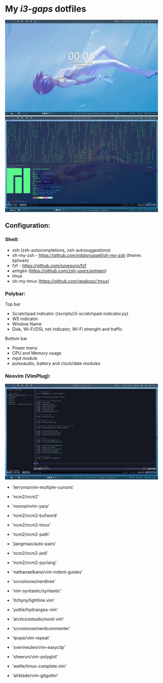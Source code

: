 # My _i3-gaps_ dotfiles

![Desktop shot](/wallpapers/sshot.png)
![Terminal shot](/wallpapers/sshot-terminal.png)

## Configuration:
### Shell:
* zsh (zsh-autocompletions, zsh-autosuggestions)
* oh-my-zsh - https://github.com/robbyrussell/oh-my-zsh (theme: kphoen)
* fzf - https://github.com/junegunn/fzf
* antigen (https://github.com/zsh-users/antigen)
* tmux
* oh-my-tmux (https://github.com/gpakosz/.tmux)

### Polybar:
Top bar
* Scratchpad indicator (/scripts/i3-scratchpad-indicator.py)
* WS indicator
* Window Name
* Disk, Wi-Fi/DSL net indicator, Wi-Fi strenght and traffic

Bottom bar
* Power menu
* CPU and Memory usage
* mpd module
* pulseaudio, battery and clock/date modules

### Neovim (VimPlug):

![init.vim](/wallpapers/nvim.png)

* 'terryma/vim-multiple-cursors'

* 'ncm2/ncm2'
* 'roxma/nvim-yarp'
* 'ncm2/ncm2-bufword'
* 'ncm2/ncm2-tmux'
* 'ncm2/ncm2-path'
* 'jiangmiao/auto-pairs'

* 'ncm2/ncm2-jedi'

* 'ncm2/ncm2-pyclang'

* 'nathanaelkane/vim-indent-guides'

* 'scrooloose/nerdtree'
* 'vim-syntastic/syntastic'
* 'itchyny/lightline.vim'

* 'yuttie/hydrangea-vim'
* 'arcticicestudio/nord-vim'

* 'scrooloose/nerdcommenter'
* 'tpope/vim-repeat'
* 'svermeulen/vim-easyclip'
* 'sheerun/vim-polyglot'
* 'wellle/tmux-complete.vim'

* 'airblade/vim-gitgutter'





